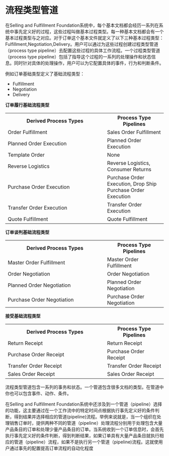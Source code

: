 # 流程类型管道


在Selling and Fulfillment Foundation系统中，每个基本文档都会经历一系列在系统中事先定义好的过程，这些过程叫做基本过程类型。每一种基本文档都会有一个基本过程类型与之对应。对于订单这个基本文件就定义了以下三种基本过程类型：Fulfillment,Negotiation,Delivery。用户可以通过为这些过程创建过程类型管道（process type pipeline）去配置这些过程的具体工作流程。一个过程类型管道（process type pipeline）包括了指导这个过程的一系列的处理操作和状态信息。同时针对具体的处理操作，用户可以为它配置具体的事件，行为和判断条件。

例如订单基础类型定义了基础流程类型：
* Fulfillment
* Negotiation
* Delivery

<b>订单履行基础流程类型</b>
<table class="table table-bordered table-striped table-condensed">
  <tr>
    <th width="300px">Derived Process Types</td>
    <th>Process Type Pipelines</td>
  </tr>
  <tr>
    <td>Order Fulfillment </td>
    <td> Sales Order Fulfillment</td>
  </tr>
  <tr>
    <td>Planned Order Execution  </td>
    <td>Planned Order Execution</td>
  </tr>
  <tr>
    <td>Template Order  </td>
    <td>None</td>
  </tr>
  <tr>
    <td>Reverse Logistics </td>
    <td> Reverse Logistics, Consumer Returns</td>
  </tr>
  <tr>
    <td>Purchase Order Execution </td>
    <td> Purchase Order Execution, Drop Ship Purchase Order Execution</td>
  </tr>
  <tr>
    <td>Transfer Order Execution </td>
    <td> Transfer Order Execution</td>
  </tr>
  <tr>
    <td>Quote Fulfillment </td>
    <td> Quote Fulfillment</td>
  </tr>
</table>

<b>订单谈判基础流程类型</b>

<table>
  <tr>
    <th width="300px">Derived Process Types</td>
    <th>Process Type Pipelines</td>
  </tr>
 <tr>
  <td>Master Order Fulfillment</td>
  <td>Master Order Fulfillment</td>
 </tr>
  <tr>
  <td>Order Negotiation</td>
  <td>Order Negotiation</td>
 </tr>
   <tr>
  <td>Planned Order Negotiation</td>
  <td>Planned Order Negotiation</td>
 </tr>
   <tr>
  <td>Purchase Order Negotiation</td>
  <td>Purchase Order Negotiation</td>
 </tr>
</table>



<b>接受基础流程类型</b>

<table>
  <tr>
    <th width="300px">Derived Process Types</td>
    <th>Process Type Pipelines</td>
  </tr>
 <tr>
  <td>Return Receipt</td>
  <td>Return Receipt</td>
 </tr>
  <tr>
  <td>Purchase Order Receipt</td>
  <td>Purchase Order Receipt</td>
 </tr>
   <tr>
  <td>Transfer Order Receipt</td>
  <td>Transfer Order Receipt</td>
 </tr>
   <tr>
  <td>Sales Order Receipt</td>
  <td>Sales Order Receipt</td>
 </tr>
</table>
流程类型管道包含一系列的事务和状态。一个管道包含很多文档的类型。在管道中你也可以包含事件、动作、条件。



在Selling and Fulfillment Foundation系统中还涉及到一个管道（pipeline）选择的功能，这主要通过在一个工作流中的特定时间点根据执行事先定义好的条件判断，得到结果并选择相应的管道(pipeline)流程。举例来说就是，当一个组织在处理销售订单时，提供两种不同的管道（pipeline）处理流程分别用于处理包含大量产品条目的订单和处理少量产品条目的订单。当系统收到一个订单信息时，会首先执行事先定义好的条件判断，得到判断结果，如果订单具有大量产品条目就执行相应的管道（pipeline）流程，如果不是执行另一个管道（pipeline)流程。这就使用户通过事先的配置提高订单流程的自动化程度


